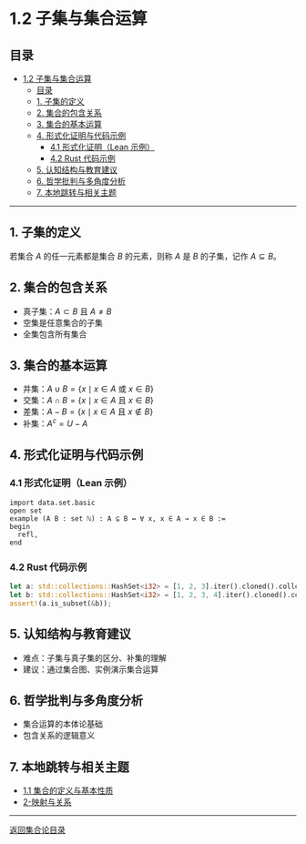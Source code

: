 # 1.2 子集与集合运算

## 目录

- [1.2 子集与集合运算](#12-子集与集合运算)
  - [目录](#目录)
  - [1. 子集的定义](#1-子集的定义)
  - [2. 集合的包含关系](#2-集合的包含关系)
  - [3. 集合的基本运算](#3-集合的基本运算)
  - [4. 形式化证明与代码示例](#4-形式化证明与代码示例)
    - [4.1 形式化证明（Lean 示例）](#41-形式化证明lean-示例)
    - [4.2 Rust 代码示例](#42-rust-代码示例)
  - [5. 认知结构与教育建议](#5-认知结构与教育建议)
  - [6. 哲学批判与多角度分析](#6-哲学批判与多角度分析)
  - [7. 本地跳转与相关主题](#7-本地跳转与相关主题)

---

## 1. 子集的定义

若集合 $A$ 的任一元素都是集合 $B$ 的元素，则称 $A$ 是 $B$ 的子集，记作 $A \subseteq B$。

## 2. 集合的包含关系

- 真子集：$A \subset B$ 且 $A \neq B$
- 空集是任意集合的子集
- 全集包含所有集合

## 3. 集合的基本运算

- 并集：$A \cup B = \{x \mid x \in A \text{ 或 } x \in B\}$
- 交集：$A \cap B = \{x \mid x \in A \text{ 且 } x \in B\}$
- 差集：$A - B = \{x \mid x \in A \text{ 且 } x \notin B\}$
- 补集：$A^c = U - A$

## 4. 形式化证明与代码示例

### 4.1 形式化证明（Lean 示例）

```lean
import data.set.basic
open set
example (A B : set ℕ) : A ⊆ B ↔ ∀ x, x ∈ A → x ∈ B :=
begin
  refl,
end
```

### 4.2 Rust 代码示例

```rust
let a: std::collections::HashSet<i32> = [1, 2, 3].iter().cloned().collect();
let b: std::collections::HashSet<i32> = [1, 2, 3, 4].iter().cloned().collect();
assert!(a.is_subset(&b));
```

## 5. 认知结构与教育建议

- 难点：子集与真子集的区分、补集的理解
- 建议：通过集合图、实例演示集合运算

## 6. 哲学批判与多角度分析

- 集合运算的本体论基础
- 包含关系的逻辑意义

## 7. 本地跳转与相关主题

- [1.1 集合的定义与基本性质](../1.1-集合的定义与基本性质.md)
- [2-映射与关系](../../2-映射与关系/2.1-映射的定义.md)

---

[返回集合论目录](../README.md)
